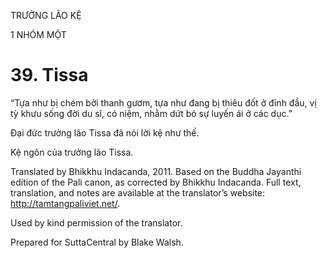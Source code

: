 TRƯỞNG LÃO KỆ

1 NHÓM MỘT

# 39\. Tissa

“Tựa như bị chém bởi thanh gươm, tựa như đang bị thiêu đốt ở đỉnh đầu, vị tỳ khưu sống đời du sĩ, có niệm, nhằm dứt bỏ sự luyến ái ở các dục.”

Đại đức trưởng lão Tissa đã nói lời kệ như thế.

Kệ ngôn của trưởng lão Tissa.

Translated by Bhikkhu Indacanda, 2011. Based on the Buddha Jayanthi edition of the Pali canon, as corrected by Bhikkhu Indacanda. Full text, translation, and notes are available at the translator’s website: http://tamtangpaliviet.net/.

Used by kind permission of the translator.

Prepared for SuttaCentral by Blake Walsh.